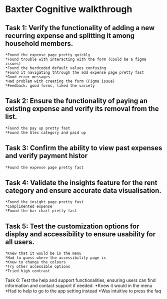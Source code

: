 Baxter Cognitive walkthrough
===============
Task 1: Verify the functionality of adding a new recurring expense and splitting it among household members.
------------------
    *Found the expense page pretty quickly
    *Found trouble with interacting with the form (Could be a figma issues)
    *Found the hardcoded default values confusing 
    *Found it navigating thtrough the add expense page pretty fast
    *Good error messages
    *Had problem with creating the form (Figma issue)
    *Feedback: good forms, liked the variety
Task 2: Ensure the functionality of paying an existing expense and verify its removal from the list.
------------------
    *Found the pay up pretty fast
    *Found the Alex category and paid up
Task 3: Confirm the ability to view past expenses and verify payment histor
------------------
    *Found the expense page pretty fast
Task 4: Validate the insights feature for the rent category and ensure accurate data visualisation.
------------------
    *Found the insight page pretty fast
    *Complimented expense
    *Found the bar chart pretty fast
Task 5: Test the customization options for display and accessibility to ensure usability for all users.
------------------
    *Knew that it would be in the menu
    *Had to guess where the accessibility page is
    *Knew to change the colours
    *Try other accessible options
    *Tried high contrast
Task 6: Test the help and support functionalities, ensuring users can find information and contact support if needed.
    *Knew it would in the menu
    *Had to help to go to the app setting instead
    *Was intuitive to press the faq
